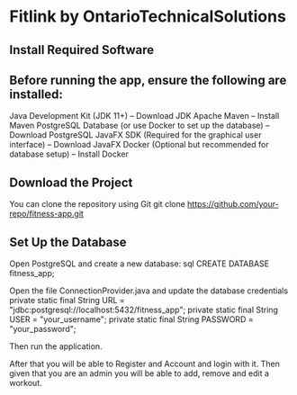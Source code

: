 # Fitlink by OntarioTechnicalSolutions

## Install Required Software
## Before running the app, ensure the following are installed:

Java Development Kit (JDK 11+) – Download JDK
Apache Maven – Install Maven
PostgreSQL Database (or use Docker to set up the database) – Download PostgreSQL
JavaFX SDK (Required for the graphical user interface) – Download JavaFX
Docker (Optional but recommended for database setup) – Install Docker

## Download the Project
You can clone the repository using Git
git clone https://github.com/your-repo/fitness-app.git

## Set Up the Database
Open PostgreSQL and create a new database: sql
CREATE DATABASE fitness_app;

Open the file ConnectionProvider.java and update the database credentials
private static final String URL = "jdbc:postgresql://localhost:5432/fitness_app";
private static final String USER = "your_username";
private static final String PASSWORD = "your_password";

Then run the application.

After that you will be able to Register and Account and login with it.
Then given that you are an admin you will be able to add, remove and edit a workout.
